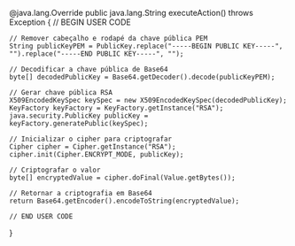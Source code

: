 @java.lang.Override
public java.lang.String executeAction() throws Exception
{
    // BEGIN USER CODE
    
    // Remover cabeçalho e rodapé da chave pública PEM
    String publicKeyPEM = PublicKey.replace("-----BEGIN PUBLIC KEY-----", "").replace("-----END PUBLIC KEY-----", "");
    
    // Decodificar a chave pública de Base64
    byte[] decodedPublicKey = Base64.getDecoder().decode(publicKeyPEM);
    
    // Gerar chave pública RSA
    X509EncodedKeySpec keySpec = new X509EncodedKeySpec(decodedPublicKey);
    KeyFactory keyFactory = KeyFactory.getInstance("RSA");
    java.security.PublicKey publicKey = keyFactory.generatePublic(keySpec);
    
    // Inicializar o cipher para criptografar
    Cipher cipher = Cipher.getInstance("RSA");
    cipher.init(Cipher.ENCRYPT_MODE, publicKey);
    
    // Criptografar o valor
    byte[] encryptedValue = cipher.doFinal(Value.getBytes());
    
    // Retornar a criptografia em Base64
    return Base64.getEncoder().encodeToString(encryptedValue);
    
    // END USER CODE
}
